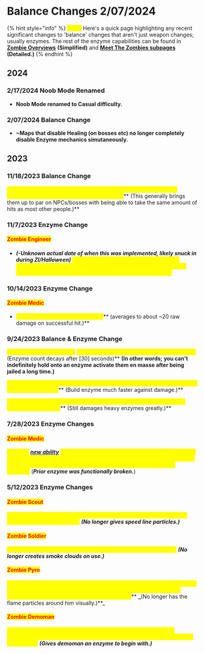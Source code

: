 # Balance Changes 2/07/2024

{% hint style="info" %}
<mark style="color:yellow;">**Note:**</mark> Here's a quick page highlighting any recent significant changes to 'balance' changes that aren't just weapon changes; usually enzymes. The rest of the enzyme capabilities can be found in [**Zombie Overviews**](../general-overview/how-to-play-as-zombies/zombie-mutations-overview.md) **(Simplified)** and [**Meet The Zombies subpages**](../human-zombie-guides-stats-here/meet-the-zombies/) **(Detailed.)**
{% endhint %}

## 2024

### 2/17/2024 Noob Mode Renamed

* **Noob Mode renamed to Casual difficulty.**

### 2/07/2024 Balance Change

* **\~Maps that disable Healing (on bosses etc) no longer completely disable Enzyme mechanics simutaneously.**

## 2023

### 11/18/2023 Balance Change

<mark style="color:yellow;">**\~Human Demomen now have 200 HP with sticky/scottish/quickie equipped, still 175 if using a shield or jumper!**</mark>** (This generally brings them up to par on NPCs/bosses with being able to take the same amount of hits as most other people.)**

### 11/7/2023 Enzyme Change

#### <mark style="color:red;">Zombie Engineer</mark>

* #### _(-Unknown actual date of when this was implemented, likely snuck in during ZI/Halloween)_ <mark style="color:yellow;">Zombie Engineer's Enzyme can now EMP sentries to stop them from firing for a few seconds \[at a moderate range] and still can stun a single Human within melee range.</mark>

### 10/14/2023 Enzyme Change&#x20;

#### <mark style="color:red;">Zombie Medic</mark>

* <mark style="color:yellow;">**Enzyme damage reduced by 50%**</mark>** (averages to about \~20 raw damage on successful hit.)**

### 9/24/2023 Balance & Enzyme Change

<mark style="color:yellow;">**-Enzyme**</mark><mark style="color:yellow;">** **</mark>_<mark style="color:yellow;">**only increases**</mark>_<mark style="color:yellow;">** **</mark><mark style="color:yellow;">**upon taking damage and decays after a while;**</mark>** **<mark style="color:orange;">**(Enzyme count decays after \[30] seconds)**</mark> **(In other words; you can't indefinitely hold onto an enzyme activate them en masse after being jailed a long time.)**

<mark style="color:yellow;">**-Correlating with the above; Enzyme on being hit increased by around \[6-8?] per damage tick**</mark>** (Build enzyme much faster against damage.)**

<mark style="color:yellow;">**-Human melees no longer do increased damage and instead will do a sizeable knockback.**</mark>** (Still damages heavy enzymes greatly.)**

### 7/28/2023 Enzyme Changes

#### <mark style="color:red;">Zombie Medic</mark>

<mark style="color:yellow;">**-Given a**</mark> [_**new ability**_](../human-zombie-guides-stats-here/meet-the-zombies/zombie-medic.md) <mark style="color:yellow;">**that allows the Zombie Medic to do an instant 30-60 damage to Humans in an AoE on activation; damage depending on range (and weapon interaction.) Does not infect upon kill as it deals crit damage.**</mark> (_**Prior enzyme was functionally broken.**_)

### 5/12/2023 Enzyme Changes

#### <mark style="color:red;">Zombie Scout</mark>

<mark style="color:yellow;">**-Only visually changed, grants the Zombie Scout a conch-like banner effect underneath themself.**</mark> _**(No longer gives speed line particles.)**_

#### <mark style="color:red;">Zombie</mark> <mark style="color:red;">Soldier</mark>

<mark style="color:yellow;">**-Grants Zombie Soldiers a mini-crit buff to melee for \[8] seconds.**</mark> _**(No longer creates smoke clouds on use.)**_

#### <mark style="color:red;">Zombie Pyro</mark>

<mark style="color:yellow;">**-Zombie Pyros now gain a giant bomb head upon enzyme, does immense damage at close range; has a wind-up AoE explosion that launches zombies forwards if not shot before it times out.**</mark>** **_**(No longer has the flame particles around him visually.)**_

#### <mark style="color:red;">Zombie Demoman</mark>

<mark style="color:yellow;">**-Refills charge meter to \~roughly \[95%] on use, allowing Zombie Demomen to do another follow-up charge. Does nothing if charge meter already full.**</mark> _**(Gives demoman an enzyme to begin with.)**_



